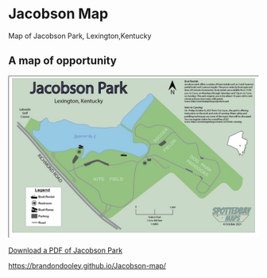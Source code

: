 # Jacobson Map

Map of Jacobson Park, Lexington,Kentucky

## A map of opportunity

![Sisplay image of Jacobson Park](jacabson-park.jpg)

[Download a PDF of Jacobson Park](jacobson-park.pdf)

https://brandondooley.github.io/Jacobson-map/